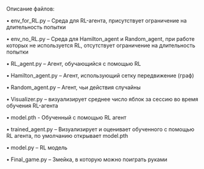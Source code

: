 Описание файлов:

•	env_for_RL.py – Среда для RL-агента, присутствует ограничение на длительность попытки

•	env_no_RL.py – Среда для Hamilton_agent и Random_agent, при работе которых не используется RL, отсутствует ограничение на длительность попытки

•	RL_agent.py – Агент, обучающийся с помощью RL

•	Hamilton_agent.py – Агент, использующий сетку передвижение (граф)

•	Random_agent.py – Агент, чьи действия случайны

•	Visualizer.py – визуализирует среднее число яблок за сессию во время обучения RL-агента

•	model.pth - Обученный с помощью RL агент

•	trained_agent.py – Визуализирует и оценивает обученного с помощью RL агента, по умолчанию открывает model.pth

•	model.py – RL модель

•	Final_game.py – Змейка, в которую можно поиграть руками	
